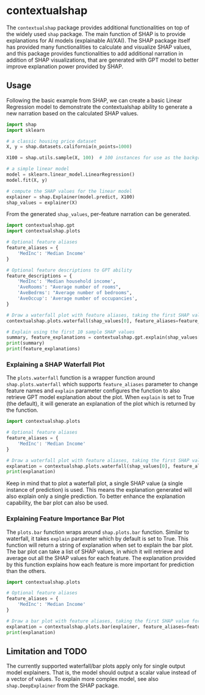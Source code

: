 # contextualshap

The `contextualshap` package provides additional functionalities on top of the widely used `shap` package.
The main function of SHAP is to provide explanations for AI models (explainable AI/XAI). The SHAP package itself
has provided many functionalities to calculate and visualize SHAP values, and this package provides functionalities
to add additional narration in addition of SHAP visualizations, that are generated with GPT model to better improve explanation power provided
by SHAP.

## Usage

Following the basic example from SHAP, we can create a basic Linear Regression model to demonstrate the
contextualshap ability to generate a new narration based on the calculated SHAP values.

```python
import shap
import sklearn

# a classic housing price dataset
X, y = shap.datasets.california(n_points=1000)

X100 = shap.utils.sample(X, 100)  # 100 instances for use as the background distribution

# a simple linear model
model = sklearn.linear_model.LinearRegression()
model.fit(X, y)

# compute the SHAP values for the linear model
explainer = shap.Explainer(model.predict, X100)
shap_values = explainer(X)
```

From the generated `shap_values`, per-feature narration can be generated.

```python
import contextualshap.gpt
import contextualshap.plots

# Optional feature aliases
feature_aliases = {
    'MedInc': 'Median Income'
}

# Optional feature descriptions to GPT ability
feature_descriptions = {
    'MedInc': 'Median household income',
    'AveRooms': "Average number of rooms",
    'AveBedrms': "Average number of bedrooms",
    'AveOccup': 'Average number of occupancies',
}

# Draw a waterfall plot with feature aliases, taking the first SHAP value for example
contextualshap.plots.waterfall(shap_values[0], feature_aliases=feature_aliases, max_display=14)

# Explain using the first 10 sample SHAP values
summary, feature_explanations = contextualshap.gpt.explain(shap_values[:10], feature_aliases, feature_descriptions, openai_api_key='<your-api-key>', additional_background='This model trains on the California housing price dataset. It tries to predict the house price from the features.', language='id')
print(summary)
print(feature_explanations)
```

### Explaining a SHAP Waterfall Plot

The `plots.waterfall` function is a wrapper function around `shap.plots.waterfall` which supports `feature_aliases` parameter
to change feature names and `explain` parameter configures the function to also retrieve GPT model explanation about the plot.
When `explain` is set to True (the default), it will generate an explanation of the plot which is returned by the function.

```python
import contextualshap.plots

# Optional feature aliases
feature_aliases = {
    'MedInc': 'Median Income'
}

# Draw a waterfall plot with feature aliases, taking the first SHAP value for example
explanation = contextualshap.plots.waterfall(shap_values[0], feature_aliases=feature_aliases, max_display=14, openai_api_key='<your-api-key>')
print(explanation)
```

Keep in mind that to plot a waterfall plot, a single SHAP value (a single instance of prediction) is used. This means the
explanation generated will also explain only a single prediction. To better enhance the explanation capability, the bar
plot can also be used.

### Explaining Feature Importance Bar Plot

The `plots.bar` function wraps around `shap.plots.bar` function. Similar to waterfall, it takes `explain` parameter
which by default is set to True. This function will return a string of explanation when set to explain the bar plot.
The bar plot can take a list of SHAP values, in which it will retrieve and average out
all the SHAP values for each feature. The explanation provided by this function explains how each feature is more
important for prediction than the others.

```python
import contextualshap.plots

# Optional feature aliases
feature_aliases = {
    'MedInc': 'Median Income'
}

# Draw a bar plot with feature aliases, taking the first SHAP value for example
explanation = contextualshap.plots.bar(explainer, feature_aliases=feature_aliases, max_display=14, openai_api_key='<your-api-key>')
print(explanation)
```

## Limitation and TODO

The currently supported waterfall/bar plots apply only for single output model explainers. That is, the model should output
a scalar value instead of a vector of values. To explain more complex model, see also `shap.DeepExplainer` from the SHAP
package.